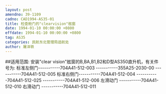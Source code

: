 ```yaml
---
layout: post
amendno: 39-1109
cadno: CAD1994-AS35-01
title: 检查舱门的"clearvision"舷窗
date: 1994-01-10 00:00:00 +0800
effdate: 1994-01-10 00:00:00 +0800
tag: AS35
categories: 民航东北管理局适航处
author: 屠泽轶
---
```


##适用范围:
安装"clear vision"舷窗的B,BA,B1,B2和D型AS350直升机，有关件号为:
标准左侧门-----------704A41-512-003               -----------355A25-2030-00               -----------704A41-512-005
标准右侧门-----------704A41-512-004               -----------704A41-512-025               -----------704A41-512-006
左滑动门  -----------704A41-512-010     右滑动门  -----------704A41-512-011

